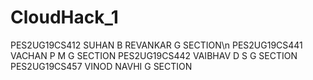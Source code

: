 # CloudHack_1

PES2UG19CS412   SUHAN B REVANKAR  G SECTION\n
PES2UG19CS441   VACHAN P M        G SECTION
PES2UG19CS442   VAIBHAV D S       G SECTION
PES2UG19CS457   VINOD NAVHI       G SECTION
